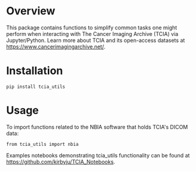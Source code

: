 # Overview
This package contains functions to simplify common tasks one might perform when interacting with The Cancer Imaging Archive (TCIA) via Jupyter/Python.
Learn more about TCIA and its open-access datasets at https://www.cancerimagingarchive.net/.

# Installation
```
pip install tcia_utils
```

# Usage
To import functions related to the NBIA software that holds TCIA's DICOM data:
```
from tcia_utils import nbia
```
Examples notebooks demonstrating tcia_utils functionality can be found at https://github.com/kirbyju/TCIA_Notebooks.
